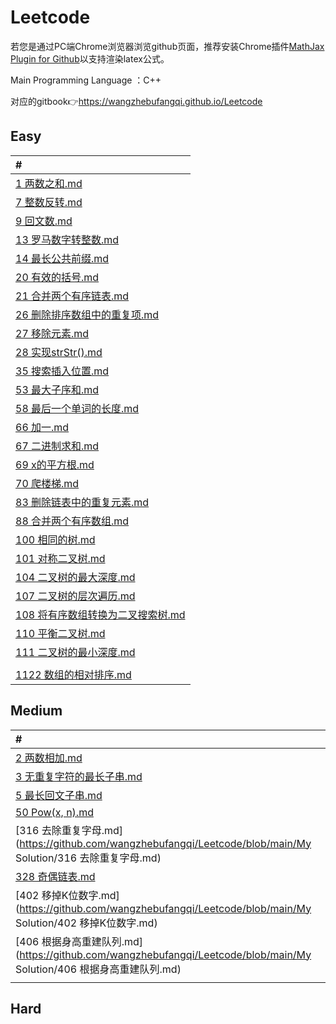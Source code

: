 # Leetcode

若您是通过PC端Chrome浏览器浏览github页面，推荐安装Chrome插件[MathJax Plugin for Github](https://chrome.google.com/webstore/detail/mathjax-plugin-for-github/ioemnmodlmafdkllaclgeombjnmnbima)以支持渲染latex公式。

Main Programming Language ：C++

对应的gitbook:point_right:https://wangzhebufangqi.github.io/Leetcode

## Easy

| #                                                            |
| :----------------------------------------------------------- |
| [1 两数之和.md](https://github.com/wangzhebufangqi/Leetcode/blob/main/My%20Solution/1%20两数之和.md) |
| [7 整数反转.md](https://github.com/wangzhebufangqi/Leetcode/blob/main/My%20Solution/7%20整数反转.md) |
| [9 回文数.md](https://github.com/wangzhebufangqi/Leetcode/blob/main/My%20Solution/9%20回文数.md) |
| [13 罗马数字转整数.md](https://github.com/wangzhebufangqi/Leetcode/blob/main/My%20Solution/13%20罗马数字转整数.md) |
| [14 最长公共前缀.md](https://github.com/wangzhebufangqi/Leetcode/blob/main/My%20Solution/14%20最长公共前缀.md) |
| [20 有效的括号.md](https://github.com/wangzhebufangqi/Leetcode/blob/main/My%20Solution/20%20有效的括号.md) |
| [21 合并两个有序链表.md](https://github.com/wangzhebufangqi/Leetcode/blob/main/My%20Solution/21%20合并两个有序链表.md) |
| [26 删除排序数组中的重复项.md](https://github.com/wangzhebufangqi/Leetcode/blob/main/My%20Solution/26%20删除排序数组中的重复项.md) |
| [27 移除元素.md](https://github.com/wangzhebufangqi/Leetcode/blob/main/My%20Solution/27%20移除元素.md) |
| [28 实现strStr().md](https://github.com/wangzhebufangqi/Leetcode/blob/main/My%20Solution/28%20实现strStr().md) |
| [35 搜索插入位置.md](https://github.com/wangzhebufangqi/Leetcode/blob/main/My%20Solution/35%20搜索插入位置.md) |
| [53 最大子序和.md](https://github.com/wangzhebufangqi/Leetcode/blob/main/My%20Solution/53%20最大子序和.md) |
| [58 最后一个单词的长度.md](https://github.com/wangzhebufangqi/Leetcode/blob/main/My%20Solution/58%20最后一个单词的长度.md) |
| [66 加一.md](https://github.com/wangzhebufangqi/Leetcode/blob/main/My%20Solution/66%20加一.md) |
| [67 二进制求和.md](https://github.com/wangzhebufangqi/Leetcode/blob/main/My%20Solution/67%20二进制求和.md) |
| [69 x的平方根.md](https://github.com/wangzhebufangqi/Leetcode/blob/main/My%20Solution/69%20x的平方根.md) |
| [70 爬楼梯.md](https://github.com/wangzhebufangqi/Leetcode/blob/main/My%20Solution/70%20爬楼梯.md) |
| [83 删除链表中的重复元素.md](https://github.com/wangzhebufangqi/Leetcode/blob/main/My%20Solution/83%20删除链表中的重复元素.md) |
| [88 合并两个有序数组.md](https://github.com/wangzhebufangqi/Leetcode/blob/main/My%20Solution/88%20合并两个有序数组.md) |
| [100 相同的树.md](https://github.com/wangzhebufangqi/Leetcode/blob/main/My%20Solution/100%20相同的树.md) |
| [101 对称二叉树.md](https://github.com/wangzhebufangqi/Leetcode/blob/main/My%20Solution/101%20对称二叉树.md) |
| [104 二叉树的最大深度.md](https://github.com/wangzhebufangqi/Leetcode/blob/main/My%20Solution/104%20二叉树的最大深度.md) |
| [107 二叉树的层次遍历.md](https://github.com/wangzhebufangqi/Leetcode/blob/main/My%20Solution/107%20二叉树的层次遍历.md) |
| [108 将有序数组转换为二叉搜索树.md](https://github.com/wangzhebufangqi/Leetcode/blob/main/My%20Solution/108%20将有序数组转换为二叉搜索树.md) |
| [110 平衡二叉树.md](https://github.com/wangzhebufangqi/Leetcode/blob/main/My%20Solution/110%20平衡二叉树.md) |
| [111 二叉树的最小深度.md](https://github.com/wangzhebufangqi/Leetcode/blob/main/My%20Solution/111%20二叉树的最小深度.md) |
|                                                              |
| [1122 数组的相对排序.md](https://github.com/wangzhebufangqi/Leetcode/blob/main/My%20Solution/1122%20数组的相对排序.md) |


## Medium

| #                                                            |
| :----------------------------------------------------------- |
| [2 两数相加.md](https://github.com/wangzhebufangqi/Leetcode/blob/main/My%20Solution/2%20两数相加.md) |
| [3 无重复字符的最长子串.md](https://github.com/wangzhebufangqi/Leetcode/blob/main/My%20Solution/3%20无重复字符的最长子串.md) |
| [5 最长回文子串.md](https://github.com/wangzhebufangqi/Leetcode/blob/main/My%20Solution/5%20最长回文子串.md) |
| [50 Pow(x, n).md](https://github.com/wangzhebufangqi/Leetcode/blob/main/My%20Solution/50%20Pow(x%2C%20n).md) |
| [316 去除重复字母.md](https://github.com/wangzhebufangqi/Leetcode/blob/main/My Solution/316 去除重复字母.md) |
| [328 奇偶链表.md](https://github.com/wangzhebufangqi/Leetcode/blob/main/My%20Solution/328%20奇偶链表.md) |
| [402 移掉K位数字.md](https://github.com/wangzhebufangqi/Leetcode/blob/main/My Solution/402 移掉K位数字.md) |
| [406 根据身高重建队列.md](https://github.com/wangzhebufangqi/Leetcode/blob/main/My Solution/406 根据身高重建队列.md) |
|                                                              |


## Hard